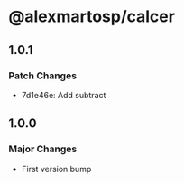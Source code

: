 # @alexmartosp/calcer

## 1.0.1

### Patch Changes

- 7d1e46e: Add subtract

## 1.0.0

### Major Changes

- First version bump
